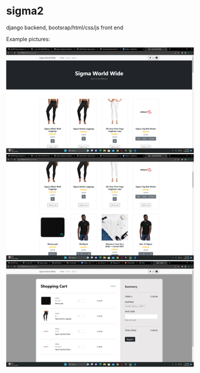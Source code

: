 # sigma2
django backend, bootsrap/html/css/js front end

Example pictures:

![Alt text](https://github.com/gitjc05/sigma2/blob/main/example%20images/Screenshot%202023-09-25%20203633.png?raw=true)
![Alt text](https://github.com/gitjc05/sigma2/blob/main/example%20images/Screenshot%202023-09-25%20203724.png?raw=true)
![Alt text](https://github.com/gitjc05/sigma2/blob/main/example%20images/Screenshot%202023-09-25%20215523.png?raw=true)

